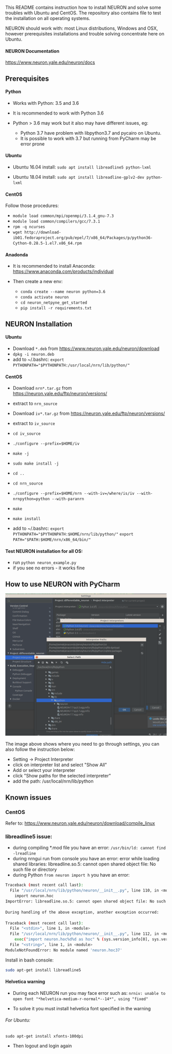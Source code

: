 This README contains instruction how to install NEURON and solve some troubles with Ubuntu and CentOS.
The repository also contains file to test the installation on all operating systems.

NEURON should work with: most Linux distributions, Windows and OSX, however prerequisites 
installations and trouble solving concentrate here on Ubuntu.

#### NEURON Documentation
https://www.neuron.yale.edu/neuron/docs

## Prerequisites

#### Python

* Works with Python: 3.5 and 3.6 
* It is recommended to work with Python 3.6

* Python > 3.6 may work but it also may have different issues, eg: 
  * Python 3.7 have problem with libpython3.7 and pycairo on Ubuntu. 
  * It is possible to work with 3.7 but running from PyCharm may be error prone

#### Ubuntu

* Ubuntu 16.04 install:
  `sudo apt install libreadline5 python-lxml`

* Ubuntu 18.04 install:
  `sudo apt install libreadline-gplv2-dev python-lxml`

#### CentOS
Follow those procedures:
* `module load common/mpi/openmpi/3.1.4_gnu-7.3`
* `module load common/compilers/gcc/7.3.1`
* `rpm -q ncurses`
* `wget http://download-ib01.fedoraproject.org/pub/epel/7/x86_64/Packages/p/python36-Cython-0.28.5-1.el7.x86_64.rpm`

#### Anadonda

* It is recommended to install Anaconda: https://www.anaconda.com/products/individual

* Then create a new env:
  * `conda create --name neuron python=3.6`
  * `conda activate neuron`
  * `cd neuron_netpyne_get_started`
  * `pip install -r requirements.txt`

## NEURON Installation

#### Ubuntu

* Download `*.deb` from https://www.neuron.yale.edu/neuron/download
* `dpkg -i neuron.deb`
* add to ~/.bashrc: 
`export PYTHONPATH="$PYTHONPATH:/usr/local/nrn/lib/python/"`

#### CentOS

* Download `nrn*.tar.gz` from https://neuron.yale.edu/ftp/neuron/versions/
* extract to `nrn_source`
* Download `iv*.tar.gz` from https://neuron.yale.edu/ftp/neuron/versions/
* extract to `iv_source`
* `cd iv_source`
* `./configure --prefix=$HOME/iv`
* `make -j`
* `sudo make install -j`
* `cd ..`

* `cd nrn_source`
* `./configure --prefix=$HOME/nrn --with-iv=/where/is/iv --with-nrnpython=python --with-paranrn`
* `make`
* `make install`
* add to ~/.bashrc: 
`export PYTHONPATH="$PYTHONPATH:$HOME/nrn/lib/python/"`
`export PATH="$PATH:$HOME/nrn/x86_64/bin/"`

#### Test NEURON installation for all OS:
  * run `python neuron_example.py`
  * if you see no errors - it works fine

## How to use NEURON with PyCharm

![PyCharm](add_path_to_pycharm.png)

The image above shows where you need to go through settings, you can also follow the instruction below: 
  * Setting -> Project Interpreter
  * click on interpreter list and select "Show All"
  * Add or select your interpreter 
  * click "Show paths for the selected interpreter"
  * add the path: /usr/local/nrn/lib/python

## Known issues

### CentOS 
Refer to: https://www.neuron.yale.edu/neuron/download/compile_linux

### libreadline5 issue:
  * during compiling *.mod file you have an error: `/usr/bin/ld: cannot find -lreadline`
  * during nrngui run from console you have an error: error while loading shared libraries: libreadline.so.5: cannot open shared object file: No such file or directory
  * during Python `from neuron import h` you have an error:
  ```bash
  Traceback (most recent call last):
    File "/usr/local/nrn/lib/python/neuron/__init__.py", line 110, in <module>
      import neuron.hoc
  ImportError: libreadline.so.5: cannot open shared object file: No such file or directory

  During handling of the above exception, another exception occurred:

  Traceback (most recent call last):
    File "<stdin>", line 1, in <module>
    File "/usr/local/nrn/lib/python/neuron/__init__.py", line 112, in <module>
      exec("import neuron.hoc%d%d as hoc" % (sys.version_info[0], sys.version_info[1]))
    File "<string>", line 1, in <module>
  ModuleNotFoundError: No module named 'neuron.hoc37'
  ```
  
  Install in bash console:
  ```bash
  sudo apt-get install libreadline5
  ```
  
  #### Helvetica warning
  * During each NEURON run you may face error such as: 
  `nrniv: unable to open font "*helvetica-medium-r-normal*--14*", using "fixed"`
  
  * To solve it you must install helvetica font specified in the warning
  
  ###### For Ubuntu:
  ```
  sudo apt-get install xfonts-100dpi
  ```
  * Then logout and login again
